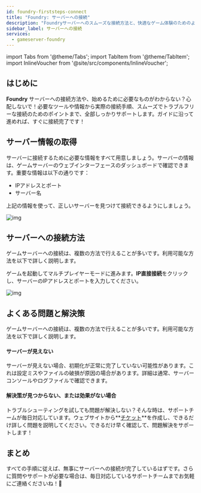 ```yaml
---
id: foundry-firststeps-connect
title: "Foundry: サーバーへの接続"
description: "Foundryサーバーへのスムーズな接続方法と、快適なゲーム体験のためのよくある問題のトラブルシューティングを解説 → 今すぐチェック"
sidebar_label: サーバーへの接続
services:
  - gameserver-foundry
---
```


import Tabs from '@theme/Tabs';
import TabItem from '@theme/TabItem';
import InlineVoucher from '@site/src/components/InlineVoucher';


## はじめに
**Foundry** サーバーへの接続方法や、始めるために必要なものがわからない？心配しないで！必要なツールや情報から実際の接続手順、スムーズでトラブルフリーな接続のためのポイントまで、全部しっかりサポートします。ガイドに沿って進めれば、すぐに接続完了です！

<InlineVoucher />



## サーバー情報の取得


サーバーに接続するために必要な情報をすべて用意しましょう。サーバーの情報は、ゲームサーバーのウェブインターフェースのダッシュボードで確認できます。重要な情報は以下の通りです：

- IPアドレスとポート
- サーバー名


上記の情報を使って、正しいサーバーを見つけて接続できるようにしましょう。

![img](https://screensaver01.zap-hosting.com/index.php/s/mW5myH3mRPARkKb/preview)

## サーバーへの接続方法


ゲームサーバーへの接続は、複数の方法で行えることが多いです。利用可能な方法を以下で詳しく説明します。

<Tabs>
    <TabItem value="connect_solution_server_browser_ingame" label="直接接続（ゲーム内）" default>

ゲームを起動してマルチプレイヤーモードに進みます。**IP直接接続**をクリックし、サーバーのIPアドレスとポートを入力してください。

![img](https://screensaver01.zap-hosting.com/index.php/s/MFmS5kNf7TseSFR/download)

</TabItem>


</Tabs>



## よくある問題と解決策


ゲームサーバーへの接続は、複数の方法で行えることが多いです。利用可能な方法を以下で詳しく説明します。

#### サーバーが見えない


サーバーが見えない場合、初期化が正常に完了していない可能性があります。これは設定ミスやファイルの破損が原因の場合があります。詳細は通常、サーバーコンソールやログファイルで確認できます。



#### 解決策が見つからない、または効果がない場合


トラブルシューティングを試しても問題が解決しない？そんな時は、サポートチームが毎日対応しています。ウェブサイトから**[チケット](https://zap-hosting.com/en/customer/support/)**を作成し、できるだけ詳しく問題を説明してください。できるだけ早く確認して、問題解決をサポートします！



## まとめ

すべての手順に従えば、無事にサーバーへの接続が完了しているはずです。さらに質問やサポートが必要な場合は、毎日対応しているサポートチームまでお気軽にご連絡くださいね！🙂




<InlineVoucher />
